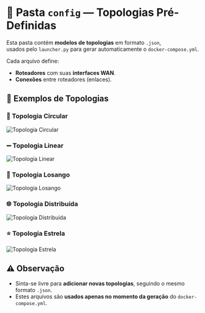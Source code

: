 # 📂 Pasta `config` — Topologias Pré-Definidas

Esta pasta contém **modelos de topologias** em formato `.json`,  
usados pelo `launcher.py` para gerar automaticamente o `docker-compose.yml`.

Cada arquivo define:

- **Roteadores** com suas **interfaces WAN**.
- **Conexões** entre roteadores (enlaces).

## 📐 Exemplos de Topologias

### 🔄 Topologia Circular
![Topologia Circular](../grafos/grafo_topologia_circular.png)

### ➖ Topologia Linear
![Topologia Linear](../grafos/grafo_topologia_linear.png)

### 💎 Topologia Losango
![Topologia Losango](../grafos/grafo_topologia_losango.png)

### 🌐 Topologia Distribuída
![Topologia Distribuída](../grafos/grafo_topologia_distribuida.png)

### ⭐ Topologia Estrela
![Topologia Estrela](../grafos/grafo_topologia_estrela.png)

## ⚠️ Observação
- Sinta-se livre para **adicionar novas topologias**, seguindo o mesmo formato `.json`.
- Estes arquivos são **usados apenas no momento da geração** do `docker-compose.yml`.
